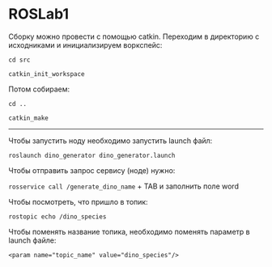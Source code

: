 # ROSLab1
Сборку можно провести с помощью catkin. Переходим в директорию с исходниками и инициализируем воркспейс:

`cd src`

`catkin_init_workspace`

Потом собираем:

`cd ..`

`catkin_make`

---

Чтобы запустить ноду необходимо запустить launch файл:

`roslaunch dino_generator dino_generator.launch`

Чтобы отправить запрос сервису (ноде) нужно:

`rosservice call /generate_dino_name` + TAB и заполнить поле word

Чтобы посмотреть, что пришло в топик:

`rostopic echo /dino_species`

Чтобы поменять название топика, необходимо поменять параметр в launch файле:

`<param name="topic_name" value="dino_species"/>`
